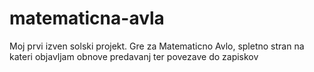 # matematicna-avla
Moj prvi izven solski projekt. Gre za Matematicno Avlo, spletno stran na kateri objavljam obnove predavanj ter povezave do zapiskov
